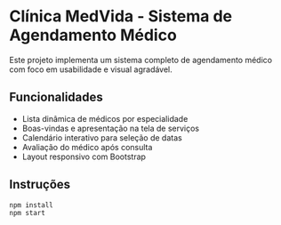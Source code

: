 
# Clínica MedVida - Sistema de Agendamento Médico

Este projeto implementa um sistema completo de agendamento médico com foco em usabilidade e visual agradável.

## Funcionalidades

- Lista dinâmica de médicos por especialidade
- Boas-vindas e apresentação na tela de serviços
- Calendário interativo para seleção de datas
- Avaliação do médico após consulta
- Layout responsivo com Bootstrap

## Instruções

```bash
npm install
npm start
```
